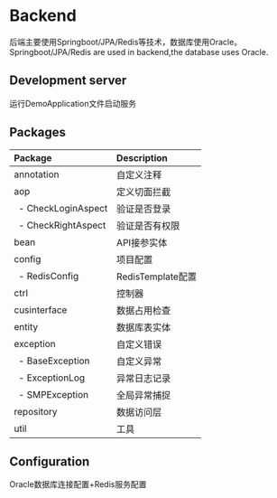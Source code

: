# Backend
后端主要使用Springboot/JPA/Redis等技术，数据库使用Oracle。
Springboot/JPA/Redis are used in backend,the database uses Oracle.

## Development server
运行DemoApplication文件启动服务

## Packages
|Package                              | Description                               |
|:------------------------------------|:------------------------------------|
|annotation                              |自定义注释|
|aop | 定义切面拦截|
|&ensp;- CheckLoginAspect | 验证是否登录 |
|&ensp;- CheckRightAspect | 验证是否有权限 |
|bean | API接参实体|
|config | 项目配置|
|&ensp;- RedisConfig | RedisTemplate配置 |
|ctrl | 控制器|
|cusinterface | 数据占用检查|
|entity | 数据库表实体|
|exception | 自定义错误|
|&ensp;- BaseException | 自定义异常 |
|&ensp;- ExceptionLog | 异常日志记录 |
|&ensp;- SMPException | 全局异常捕捉 |
|repository| 数据访问层|
|util | 工具|

## Configuration
Oracle数据库连接配置+Redis服务配置
